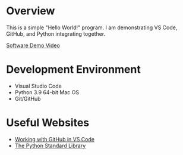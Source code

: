 # Overview

This is a simple "Hello World!" program. I am demonstrating VS Code, GitHub, and Python integrating together.


[Software Demo Video](http://youtube.link.goes.here)

# Development Environment

* Visual Studio Code
* Python 3.9 64-bit Mac OS
* Git/GitHub

# Useful Websites

* [Working with GitHub in VS Code](https://code.visualstudio.com/docs/editor/github)
* [The Python Standard Library](https://docs.python.org/3/library/)